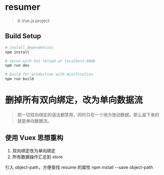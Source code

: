 # resumer

> A Vue.js project

## Build Setup

``` bash
# install dependencies
npm install

# serve with hot reload at localhost:8080
npm run dev

# build for production with minification
npm run build

```
# 删掉所有双向绑定，改为单向数据流

> 把一切双向绑定的语法都禁用，同时只在一个地方改动数据，那么留下来的就是单向数据流。

## 使用 Vuex 思想重构
1. 双向绑定改为单向绑定
2. 所有数据操作汇总到 store

引入 object-path，方便查找 resume 的属性
npm install --save object-path
